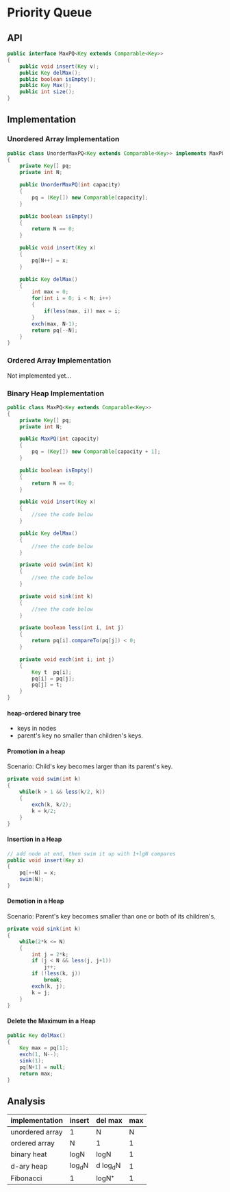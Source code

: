 # Priority Queue

## API ##

``` java
public interface MaxPQ<Key extends Comparable<Key>>
{
    public void insert(Key v);
    public Key delMax();
    public boolean isEmpty();
    public Key Max();
    public int size();
}
```

## Implementation ##

### Unordered Array Implementation ###

``` java
public class UnorderMaxPQ<Key extends Comparable<Key>> implements MaxPQ
{
    private Key[] pq;
    private int N;

    public UnorderMaxPQ(int capacity)
    {
        pq = (Key[]) new Comparable[capacity];
    }

    public boolean isEmpty()
    {
        return N == 0;
    }

    public void insert(Key x)
    {
        pq[N++] = x;
    }

    public Key delMax()
    {
        int max = 0;
        for(int i = 0; i < N; i++)
        {
            if(less(max, i)) max = i;
        }
        exch(max, N-1);
        return pq[--N];
    }
}
```

### Ordered Array Implementation ###

Not implemented yet...

### Binary Heap Implementation ###

``` java
public class MaxPQ<Key extends Comparable<Key>>
{
    private Key[] pq;
    private int N;

    public MaxPQ(int capacity)
    {
        pq = (Key[]) new Comparable[capacity + 1];
    }

    public boolean isEmpty()
    {
        return N == 0;
    }

    public void insert(Key x)
    {
        //see the code below
    }

    public Key delMax()
    {
        //see the code below
    }

    private void swim(int k)
    {
        //see the code below
    }

    private void sink(int k)
    {
        //see the code below
    }

    private boolean less(int i, int j)
    {
        return pq[i].compareTo(pq[j]) < 0;
    }

    private void exch(int i; int j)
    {
        Key t  pq[i];
        pq[i] = pq[j];
        pq[j] = t;
    }
}
```

#### heap-ordered binary tree ####

* keys in nodes
* parent's key no smaller than children's keys.

#### Promotion in a heap ####

Scenario: Child's key becomes larger than its parent's key.

``` java
private void swim(int k)
{
    while(k > 1 && less(k/2, k))
    {
        exch(k, k/2);
        k = k/2;
    }
}
```

#### Insertion in a Heap ####

``` java
// add node at end, then swim it up with 1+lgN compares
public void insert(Key x)
{
    pq[++N] = x;
    swim(N);
}
```

#### Demotion in a Heap ####

Scenario: Parent's key becomes smaller than one or both of its children's.

``` java
private void sink(int k)
{
    while(2*k <= N)
    {
        int j = 2*k;
        if (j < N && less(j, j+1))
            j++;
        if (!less(k, j))
            break;
        exch(k, j);
        k = j;
    }
}
```

#### Delete the Maximum in a Heap ####

``` java
public Key delMax()
{
    Key max = pq[1];
    exch(1, N--);
    sink(1);
    pq[N+1] = null;
    return max;
}
```

## Analysis ##

| implementation | insert | del max | max|
| ------------ | ------------- | ------------ | ------------|
| unordered array | 1  | N | N |
| ordered array | N  | 1 | 1 |
| binary heat | logN | logN | 1 |
| d-ary heap | log<sub>d</sub>N | d log<sub>d</sub>N | 1 |
| Fibonacci | 1 | logN⁺ | 1 |
